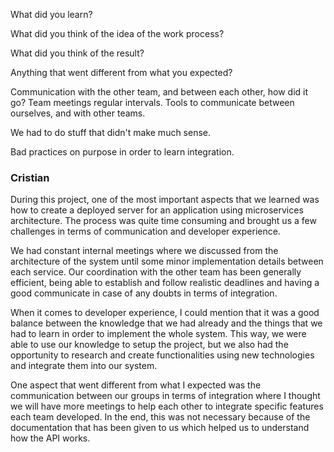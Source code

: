 
What did you learn?

What did you think of the idea of the work process?

What did you think of the result?

Anything that went different from what you expected?

Communication with the other team, and between each other, how did it go?
Team meetings regular intervals.
Tools to communicate between ourselves, and with other teams.

We had to do stuff that didn't make much sense.

Bad practices on purpose in order to learn integration.



### Cristian
During this project, one of the most important aspects that we learned was how to create a deployed server for an application using microservices architecture. The process was quite time consuming and brought us a few challenges in terms of communication and developer experience.

We had constant internal meetings where we discussed from the architecture of the system until some minor implementation details between each service. Our coordination with the other team has been generally efficient, being able to establish and follow realistic deadlines and having a good communicate in case of any doubts in terms of integration.

When it comes to developer experience, I could mention that it was a good balance between the knowledge that we had already and the things that we had to learn in order to implement the whole system. This way, we were able to use our knowledge to setup the project, but we also had the opportunity to research and create functionalities using new technologies and integrate them into our system.

One aspect that went different from what I expected was the communication between our groups in terms of integration where I thought we will have more meetings to help each other to integrate specific features each team developed. In the end, this was not necessary because of the  documentation that has been given to us which helped us to understand how the API works. 
